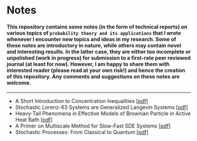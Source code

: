 # Notes

#### This repository contains some notes (in the form of technical reports) on various topics of ```probability theory and its applications``` that I wrote whenever I encounter new topics and ideas in my research. Some of these notes are introductory in nature, while others may contain novel and interesting results. In the latter case, they are either too incomplete or unpolished (work in progress) for submission to a first-rate peer reviewed journal (at least for now). However, I am happy to share them with interested reader (please read at your own risk!) and hence the creation of this repository. Any comments and suggestions on these notes are welcome. 
-----------

- A Short Introduction to Concentration Inequalities [[pdf]](https://github.com/shoelim/mathematical-notes/blob/master/An_Introduction_to_Concentration_Inequalities.pdf) 
- Stochastic Lorenz-63 Systems are Generalized Langevin Systems [[pdf]](https://github.com/shoelim/mathematical-notes/blob/master/From_Lorenz_to_Langevin.pdf)
- Heavy-Tail Phenomena in Effective Models of Brownian Particle in Active Heat Bath [[pdf]](https://github.com/shoelim/mathematical-notes/blob/master/Heavy_Tail_Phenomena_in_Effective_Models_of_Brownian_Particle_in_Active_Heat_Bath.pdf)
- A Primer on Multiscale Method for Slow-Fast SDE Systems [[pdf]](https://github.com/shoelim/mathematical-notes/blob/master/Multiscale_Methods.pdf)
- Stochastic Processes: From Classical to Quantum [[pdf]](https://github.com/shoelim/mathematical-notes/blob/master/Stochastic_Processes_From_Classical_to_Quantum.pdf)



